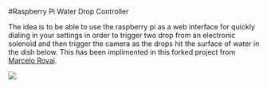 #Raspberry Pi Water Drop Controller

The idea is to be able to use the raspberry pi as a web interface for quickly dialing in your settings in order to trigger two drop from an electronic solenoid and then trigger the camera as the drops hit the surface of water in the dish below.  This has been implimented in this forked project from [Marcelo Rovai](https://github.com/Mjrovai/RPi-Flask-WebServer.git).

<p> 
<img src=“https://github.com/johanknelsen/RPi-Flask-WebServer/blob/master/Pictures/Annotation%202020-03-31%20115003.png”>
</p>
